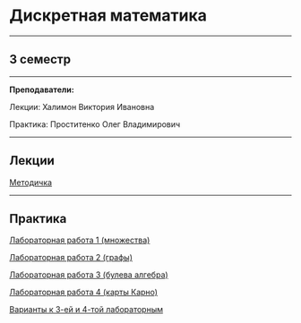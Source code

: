 # Дискретная математика
____________
## 3 семестр
___________
**Преподаватели:**

Лекции: Халимон Виктория Ивановна

Практика: Проститенко Олег Владимирович 

_________
## Лекции

[Методичка](../Files/DiscreteMath/Дискретная%20математика.pdf)
_________
## Практика

[Лабораторная работа 1 (множества)](../Files/DiscreteMath/Множества)

[Лабораторная работа 2 (графы)](../Files/DiscreteMath/Графы)

[Лабораторная работа 3 (булева алгебра)](../Files/DiscreteMath/Булева%20алгебра.pdf)

[Лабораторная работа 4 (карты Карно)](../Files/DiscreteMath/Карты%20Карно.pdf)

[Варианты к 3-ей и 4-той лабораторным](../Files/Documents/GroupList_sem_3.md)
